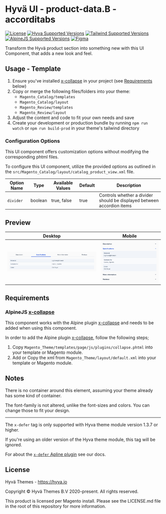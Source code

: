 # Hyvä UI - product-data.B - accorditabs

[![License]](../../../LICENSE.md)
[![Hyva Supported Versions]](https://docs.hyva.io/hyva-ui-library/getting-started.html)
[![Tailwind Supported Versions]](https://tailwindcss.com/)
[![AlpineJS Supported Versions]](https://alpinejs.dev/)
[![Figma]](https://www.figma.com/@hyva)

Transform the Hyvä product section into something new with this UI Component, that adds a new look and feel.

## Usage - Template

1. Ensure you've installed [x-collapse] in your project (see [Requirements](#requirements) below)
2. Copy or merge the following files/folders into your theme:
   * `Magento_Catalog/templates`
   * `Magento_Catalog/layout`
   * `Magento_Review/templates`
   * `Magento_Review/layout`
3. Adjust the content and code to fit your own needs and save
4. Create your development or production bundle by running `npm run watch` or `npm run build-prod` in your
   theme's tailwind directory

### Configuration Options

This UI component offers customization options without modifying the corresponding phtml files.

To configure this UI component,
utilize the provided options as outlined in the `src/Magento_Catalog/layout/catalog_product_view.xml` file.

| Option Name | Type    | Available Values | Default | Description                                                            |
| ----------- | ------- | ---------------- | ------- | ---------------------------------------------------------------------- |
| `divider`   | boolean | true, false      | true    | Controls whether a divider should be displayed between accordion items |

## Preview

| Desktop      | Mobile       |
| ------------ | ------------ |
| ![preview-1] | ![preview-2] |

[preview-1]: ./media/B-accorditabs.jpg "Preview of Accordion-Tabs on Desktop view"
[preview-2]: ./media/B-accorditabs-mobile.jpg "Preview of Accordion-Tabs on Desktop view"

## Requirements

### AlpineJS [x-collapse]

This component works with the Alpine plugin [x-collapse] and needs to be added when using this component.

In order to add the Alpine plugin [x-collapse], follow the following steps;

1. Copy `Magento_Theme/templates/page/js/plugins/collapse.phtml` into your template or Magento module.
2. Add or Copy the xml from `Magento_Theme/layout/default.xml` into your template or Magento module.

## Notes

There is no container around this element, assuming your theme already has some kind of container.

The font-family is not altered, unlike the font-sizes and colors. You can change those to fit your design.

---

The `x-defer` tag is only supported with Hyva theme module version 1.3.7 or higher.

If you're using an older version of the Hyva theme module, this tag will be ignored.

For about the [`x-defer` Apline plugin](https://docs.hyva.io/hyva-themes/view-utilities/alpine-defer-plugin.html) see our docs.

## License

Hyvä Themes - https://hyva.io

Copyright © Hyvä Themes B.V 2020-present. All rights reserved.

This product is licensed per Magento install. Please see the LICENSE.md file in the root of this repository for more
information.

[License]: https://img.shields.io/badge/License-004d32?style=for-the-badge "Link to Hyvä License"
[Figma]: https://img.shields.io/badge/Figma-gray?style=for-the-badge&logo=Figma "Link to Figma"
[x-collapse]: https://alpinejs.dev/plugins/collapse

[Hyva Supported Versions]: https://img.shields.io/badge/Hyv%C3%A4-1.2,_1.3-0A23B9?style=for-the-badge&labelColor=0A144B "Hyvä Supported Versions"
[Tailwind Supported Versions]: https://img.shields.io/badge/Tailwind-3-06B6D4?style=for-the-badge&logo=TailwindCSS "Tailwind Supported Versions"
[AlpineJS Supported Versions]: https://img.shields.io/badge/AlpineJS-3-8BC0D0?style=for-the-badge&logo=alpine.js "AlpineJS Supported Versions"
